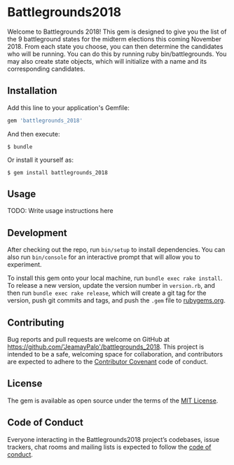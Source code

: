# Battlegrounds2018

Welcome to Battlegrounds 2018! This gem is designed to give you the list of the 9 battleground states for the midterm elections this coming November 2018. From each state you choose, you can then determine the candidates who will be running. You can do this by running ruby bin/battlegrounds. You may also create state objects, which will initialize with a name and its corresponding candidates. 

## Installation

Add this line to your application's Gemfile:

```ruby
gem 'battlegrounds_2018'
```

And then execute:

    $ bundle

Or install it yourself as:

    $ gem install battlegrounds_2018

## Usage

TODO: Write usage instructions here

## Development

After checking out the repo, run `bin/setup` to install dependencies. You can also run `bin/console` for an interactive prompt that will allow you to experiment.

To install this gem onto your local machine, run `bundle exec rake install`. To release a new version, update the version number in `version.rb`, and then run `bundle exec rake release`, which will create a git tag for the version, push git commits and tags, and push the `.gem` file to [rubygems.org](https://rubygems.org).

## Contributing

Bug reports and pull requests are welcome on GitHub at https://github.com/'JeamayPalo'/battlegrounds_2018. This project is intended to be a safe, welcoming space for collaboration, and contributors are expected to adhere to the [Contributor Covenant](http://contributor-covenant.org) code of conduct.

## License

The gem is available as open source under the terms of the [MIT License](https://opensource.org/licenses/MIT).

## Code of Conduct

Everyone interacting in the Battlegrounds2018 project’s codebases, issue trackers, chat rooms and mailing lists is expected to follow the [code of conduct](https://github.com/'JeamayPalo'/battlegrounds_2018/blob/master/CODE_OF_CONDUCT.md).
